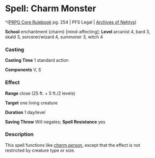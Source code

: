 # Spell: Charm Monster

^([PRPG Core Rulebook][ss-charm-monster] pg. 254 | PFS Legal | [Archives of Nehtys][sn-charm-monster])

**School** enchantment (charm) [mind-affecting]; **Level** arcanist 4, bard 3, skald 3, sorcerer/wizard 4, summoner 3, witch 4

### Casting

**Casting Time** 1 standard action  

**Components** V, S

### Effect

**Range** close (25 ft. + 5 ft./2 levels)  

**Target** one living creature  

**Duration** 1 day/level  

**Saving Throw** Will negates; **Spell Resistance** yes

### Description

This spell functions like _[charm person]_, except that the effect is not restricted by creature type or size.

[ss-charm-monster]: http://paizo.com/pathfinderRPG/v57
[sn-charm-monster]: http://www.archivesofnethys.com/SpellDisplay.aspx?ItemName=Charm%20Monster
[charm person]: http://www.archivesofnethys.com/SpellDisplay.aspx?ItemName=charm%20person